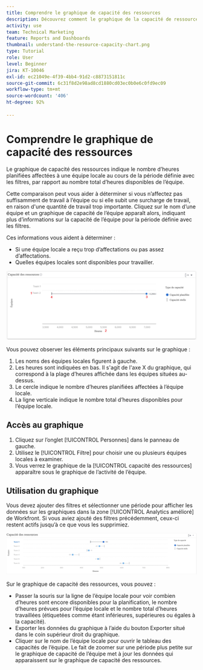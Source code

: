 ```yaml
---
title: Comprendre le graphique de capacité des ressources
description: Découvrez comment le graphique de la capacité de ressource dans [!UICONTROL Analytics amélioré] indique le nombre d’heures planifiées affectées à une équipe d’accueil au cours de la période filtrée par rapport au nombre total d’heures disponibles de l’équipe.
activity: use
team: Technical Marketing
feature: Reports and Dashboards
thumbnail: understand-the-resource-capacity-chart.png
type: Tutorial
role: User
level: Beginner
jira: KT-10046
exl-id: ec21049e-4f39-4bb4-91d2-c8873151811c
source-git-commit: 6c31f8d2e98ad8cd1880cd03ec0b0e6c0fd9ec09
workflow-type: tm+mt
source-wordcount: '406'
ht-degree: 92%

---
```


# Comprendre le graphique de capacité des ressources

Le graphique de capacité des ressources indique le nombre d’heures planifiées affectées à une équipe locale au cours de la période définie avec les filtres, par rapport au nombre total d’heures disponibles de l’équipe.

Cette comparaison peut vous aider à déterminer si vous n’affectez pas suffisamment de travail à l’équipe ou si elle subit une surcharge de travail, en raison d&#39;une quantité de travail trop importante. Cliquez sur le nom d’une équipe et un graphique de capacité de l’équipe apparaît alors, indiquant plus d’informations sur la capacité de l’équipe pour la période définie avec les filtres.

Ces informations vous aident à déterminer :

* Si une équipe locale a reçu trop d’affectations ou pas assez d’affectations.
* Quelles équipes locales sont disponibles pour travailler.

![Image montrant un graphique de la capacité des ressources avec des chiffres situés sur les zones décrites dans les puces ci-dessous](assets/section-3-2.png)

Vous pouvez observer les éléments principaux suivants sur le graphique :

1. Les noms des équipes locales figurent à gauche.
1. Les heures sont indiquées en bas. Il s&#39;agit de l&#39;axe X du graphique, qui correspond à la plage d’heures affichée dans les équipes situées au-dessus.
1. Le cercle indique le nombre d’heures planifiées affectées à l’équipe locale.
1. La ligne verticale indique le nombre total d’heures disponibles pour l’équipe locale.

## Accès au graphique

1. Cliquez sur l’onglet [!UICONTROL Personnes] dans le panneau de gauche.
1. Utilisez le [!UICONTROL Filtre] pour choisir une ou plusieurs équipes locales à examiner.
1. Vous verrez le graphique de la [!UICONTROL capacité des ressources] apparaître sous le graphique de l’activité de l’équipe.

## Utilisation du graphique

Vous devez ajouter des filtres et sélectionner une période pour afficher les données sur les graphiques dans la zone [!UICONTROL Analytics amélioré] de Workfront. Si vous aviez ajouté des filtres précédemment, ceux-ci restent actifs jusqu’à ce que vous les supprimiez.

![Image montrant un graphique de capacité des ressources](assets/section-3-3.png)

Sur le graphique de capacité des ressources, vous pouvez :

* Passer la souris sur la ligne de l’équipe locale pour voir combien d’heures sont encore disponibles pour la planification, le nombre d’heures prévues pour l’équipe locale et le nombre total d’heures travaillées (étiquetées comme étant inférieures, supérieures ou égales à la capacité).
* Exporter les données du graphique à l’aide du bouton Exporter situé dans le coin supérieur droit du graphique.
* Cliquer sur le nom de l’équipe locale pour ouvrir le tableau des capacités de l’équipe. Le fait de zoomer sur une période plus petite sur le graphique de capacité de l’équipe met à jour les données qui apparaissent sur le graphique de capacité des ressources.
